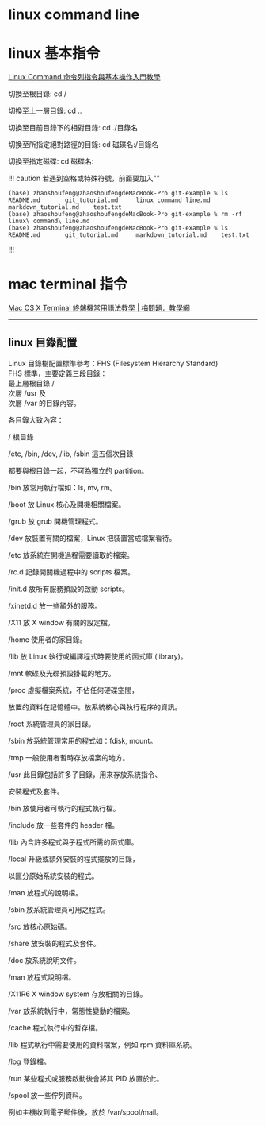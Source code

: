 # linux command line

# linux 基本指令
[Linux Command 命令列指令與基本操作入門教學](https://blog.techbridge.cc/2017/12/23/linux-commnd-line-tutorial/)

切換至根目錄: cd / 

切換至上一層目錄: cd .. 

切換至目前目錄下的相對目錄: cd ./目錄名 

切換至所指定絕對路徑的目錄: cd 磁碟名:/目錄名 

切換至指定磁碟: cd 磁碟名: 

!!! caution
若遇到空格或特殊符號，前面要加入"\"
```
(base) zhaoshoufeng@zhaoshoufengdeMacBook-Pro git-example % ls
README.md		git_tutorial.md		linux command line.md	markdown_tutorial.md	test.txt
(base) zhaoshoufeng@zhaoshoufengdeMacBook-Pro git-example % rm -rf linux\ command\ line.md
(base) zhaoshoufeng@zhaoshoufengdeMacBook-Pro git-example % ls
README.md		git_tutorial.md		markdown_tutorial.md	test.txt
```
!!!

# mac terminal 指令
[Mac OS X Terminal 終端機常用語法教學 \| 梅問題．教學網](https://www.minwt.com/mac/14653.html)

***

## linux 目錄配置

Linux 目錄樹配置標準參考：FHS (Filesystem Hierarchy Standard)  
FHS 標準，主要定義三段目錄：  
最上層根目錄 /  
次層 /usr 及  
次層 /var 的目錄內容。 

各目錄大致內容：

/ 根目錄

/etc, /bin, /dev, /lib, /sbin 這五個次目錄

都要與根目錄一起，不可為獨立的 partition。

/bin 放常用執行檔如：ls, mv, rm。

/boot 放 Linux 核心及開機相關檔案。

/grub 放 grub 開機管理程式。

/dev 放裝置有關的檔案，Linux 把裝置當成檔案看待。

/etc 放系統在開機過程需要讀取的檔案。

/rc.d 記錄開關機過程中的 scripts 檔案。

/init.d 放所有服務預設的啟動 scripts。

/xinetd.d 放一些額外的服務。

/X11 放 X window 有關的設定檔。

/home 使用者的家目錄。

/lib 放 Linux 執行或編譯程式時要使用的函式庫 (library)。

/mnt 軟碟及光碟預設掛載的地方。

/proc 虛擬檔案系統，不佔任何硬碟空間，

放置的資料在記憶體中。放系統核心與執行程序的資訊。

/root 系統管理員的家目錄。

/sbin 放系統管理常用的程式如：fdisk, mount。

/tmp 一般使用者暫時存放檔案的地方。

/usr 此目錄包括許多子目錄，用來存放系統指令、

安裝程式及套件。

/bin 放使用者可執行的程式執行檔。

/include 放一些套件的 header 檔。

/lib 內含許多程式與子程式所需的函式庫。

/local 升級或額外安裝的程式擺放的目錄，

以區分原始系統安裝的程式。

/man 放程式的說明檔。

/sbin 放系統管理員可用之程式。

/src 放核心原始碼。

/share 放安裝的程式及套件。

/doc 放系統說明文件。

/man 放程式說明檔。

/X11R6 X window system 存放相關的目錄。

/var 放系統執行中，常態性變動的檔案。

/cache 程式執行中的暫存檔。

/lib 程式執行中需要使用的資料檔案，例如 rpm 資料庫系統。

/log 登錄檔。

/run 某些程式或服務啟動後會將其 PID 放置於此。

/spool 放一些佇列資料。

例如主機收到電子郵件後，放於 /var/spool/mail。


